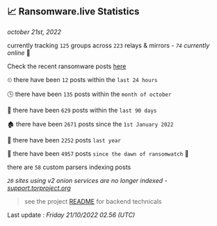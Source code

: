 
## 📈 Ransomware.live Statistics
_october 21st, 2022_

currently tracking `125` groups across `223` relays & mirrors - _`74` currently online_ 📡

Check the recent ransomware posts [here](https://www.ransomware.live/#/recentposts)


⏲ there have been `12` posts within the `last 24 hours`

🕓 there have been `135` posts within the `month of october`

📅 there have been `629` posts within the `last 90 days`

🏚 there have been `2671` posts since the `1st January 2022`

🚀 there have been `2252` posts `last year`

🦕 there have been `4957` posts `since the dawn of ransomwatch` 🐣

there are `58` custom parsers indexing posts

_`20` sites using v2 onion services are no longer indexed - [support.torproject.org](https://support.torproject.org/onionservices/v2-deprecation/)_

> see the project [README](https://github.com/jmousqueton/ransomwatch#readme) for backend technicals



Last update : _Friday 21/10/2022 02.56 (UTC)_

